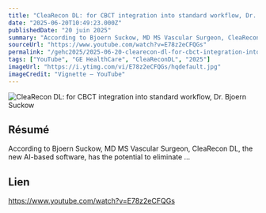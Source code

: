 ```yaml
---
title: "CleaRecon DL: for CBCT integration into standard workflow, Dr. Bjoern Suckow"
date: "2025-06-20T10:49:23.000Z"
publishedDate: "20 juin 2025"
summary: "According to Bjoern Suckow, MD MS Vascular Surgeon, CleaRecon DL, the new AI-based software, has the potential to eliminate ..."
sourceUrl: "https://www.youtube.com/watch?v=E78z2eCFQGs"
permalink: "/gehc2025/2025-06-20-clearecon-dl-for-cbct-integration-into-standard-workflow-dr-bjoern-suckow"
tags: ["YouTube", "GE HealthCare", "CleaReconDL", "2025"]
imageUrl: "https://i.ytimg.com/vi/E78z2eCFQGs/hqdefault.jpg"
imageCredit: "Vignette — YouTube"
---
```


![CleaRecon DL: for CBCT integration into standard workflow, Dr. Bjoern Suckow](https://i.ytimg.com/vi/E78z2eCFQGs/hqdefault.jpg)

## Résumé

According to Bjoern Suckow, MD MS Vascular Surgeon, CleaRecon DL, the new AI-based software, has the potential to eliminate ...

## Lien

https://www.youtube.com/watch?v=E78z2eCFQGs
